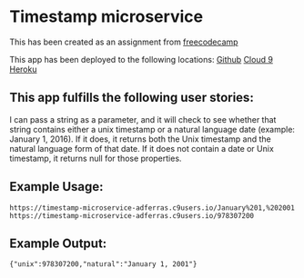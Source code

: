 # Timestamp microservice

This has been created as an assignment from [freecodecamp](http://www.freecodecamp.com)

This app has been deployed to the following locations:
[Github](http://adferras.github.io/timestamp_microservice/)
[Cloud 9](https://timestamp-microservice-adferras.c9users.io)
[Heroku](http://timestamp-microservice-1690.herokuapp.com)

## This app fulfills the following user stories:
I can pass a string as a parameter, and it will check to see whether that string contains either a unix timestamp or a natural language date (example: January 1, 2016).
If it does, it returns both the Unix timestamp and the natural language form of that date.
If it does not contain a date or Unix timestamp, it returns null for those properties.

## Example Usage:
```
https://timestamp-microservice-adferras.c9users.io/January%201,%202001
https://timestamp-microservice-adferras.c9users.io/978307200
```

## Example Output:
`{"unix":978307200,"natural":"January 1, 2001"}`